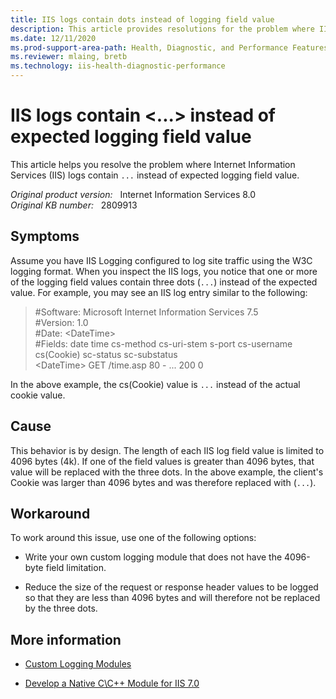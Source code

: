 ```yaml
---
title: IIS logs contain dots instead of logging field value
description: This article provides resolutions for the problem where IIS logs contain ... instead of expected logging field value.
ms.date: 12/11/2020
ms.prod-support-area-path: Health, Diagnostic, and Performance Features
ms.reviewer: mlaing, bretb
ms.technology: iis-health-diagnostic-performance
---
```

# IIS logs contain <...> instead of expected logging field value

This article helps you resolve the problem where Internet Information Services (IIS) logs contain `...` instead of expected logging field value.

_Original product version:_ &nbsp; Internet Information Services 8.0  
_Original KB number:_ &nbsp; 2809913

## Symptoms

Assume you have IIS Logging configured to log site traffic using the W3C logging format. When you inspect the IIS logs, you notice that one or more of the logging field values contain three dots (`...`) instead of the expected value. For example, you may see an IIS log entry similar to the following:

> #Software: Microsoft Internet Information Services 7.5  
#Version: 1.0  
#Date: \<DateTime>  
#Fields: date time cs-method cs-uri-stem s-port cs-username cs(Cookie) sc-status sc-substatus  
\<DateTime>  GET /time.asp 80 - ... 200 0

In the above example, the cs(Cookie) value is `...` instead of the actual cookie value.

## Cause

This behavior is by design. The length of each IIS log field value is limited to 4096 bytes (4k). If one of the field values is greater than 4096 bytes, that value will be replaced with the three dots. In the above example, the client's Cookie was larger than 4096 bytes and was therefore replaced with (`...`).

## Workaround

To work around this issue, use one of the following options:

- Write your own custom logging module that does not have the 4096-byte field limitation.

- Reduce the size of the request or response header values to be logged so that they are less than 4096 bytes and will therefore not be replaced by the three dots.

## More information

- [Custom Logging Modules](/previous-versions/windows/it-pro/windows-server-2003/cc778794(v=ws.10))

- [Develop a Native C\C++ Module for IIS 7.0](/iis/develop/runtime-extensibility/develop-a-native-cc-module-for-iis)
